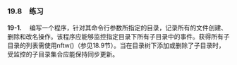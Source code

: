 ### 19.8　练习

**19-1.** 　编写一个程序，针对其命令行参数所指定的目录，记录所有的文件创建、删除和改名操作。该程序应能够监控指定目录下所有子目录中的事件。获得所有子目录的列表需使用nftw()（参见18.9节）。当在目录树下添加或删除了子目录时，受监控的子目录集合应能保持同步更新。



